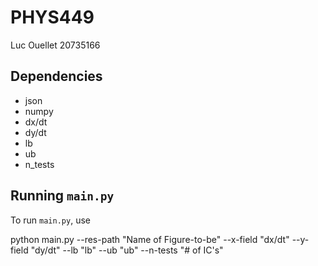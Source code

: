 # PHYS449

Luc Ouellet
20735166

## Dependencies

- json
- numpy
- dx/dt
- dy/dt
- lb
- ub
- n_tests

## Running `main.py`

To run `main.py`, use

 python main.py --res-path "Name of Figure-to-be" --x-field "dx/dt" --y-field "dy/dt" --lb "lb" --ub "ub" --n-tests "# of IC's"

